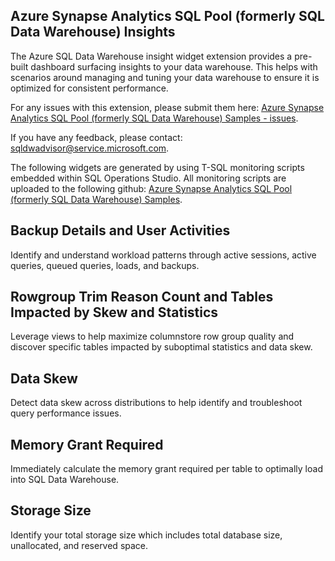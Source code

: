 ## Azure Synapse Analytics SQL Pool (formerly SQL Data Warehouse) Insights
The Azure SQL Data Warehouse insight widget extension provides a pre-built dashboard surfacing insights to your data warehouse. This helps with scenarios around managing and tuning your data warehouse to ensure it is optimized for consistent performance.

For any issues with this extension, please submit them here:
[Azure Synapse Analytics SQL Pool (formerly SQL Data Warehouse) Samples - issues](https://github.com/Microsoft/sql-data-warehouse-samples/issues).

If you have any feedback, please contact: sqldwadvisor@service.microsoft.com.

The following widgets are generated by using T-SQL monitoring scripts embedded within SQL Operations Studio. All monitoring scripts are uploaded to the following github:
[Azure Synapse Analytics SQL Pool (formerly SQL Data Warehouse) Samples](https://github.com/Microsoft/sql-data-warehouse-samples/tree/master/samples/sqlops/MonitoringScripts).

## Backup Details and User Activities
Identify and understand workload patterns through active sessions, active queries, queued queries, loads, and backups.

## Rowgroup Trim Reason Count and Tables Impacted by Skew and Statistics
Leverage views to help maximize columnstore row group quality and discover specific tables impacted by suboptimal statistics and data skew.

## Data Skew
Detect data skew across distributions to help identify and troubleshoot query performance issues.

## Memory Grant Required
Immediately calculate the memory grant required per table to optimally load into SQL Data Warehouse.

## Storage Size 
Identify your total storage size which includes total database size, unallocated, and reserved space.

